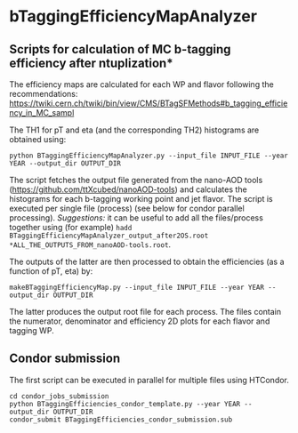 # bTaggingEfficiencyMapAnalyzer
## Scripts for calculation of MC b-tagging efficiency after ntuplization*
The efficiency maps are calculated for each WP and flavor following the recommendations: https://twiki.cern.ch/twiki/bin/view/CMS/BTagSFMethods#b_tagging_efficiency_in_MC_sampl

The TH1 for pT and eta (and the corresponding TH2) histograms are obtained using: 
```
python BTaggingEfficiencyMapAnalyzer.py --input_file INPUT_FILE --year YEAR --output_dir OUTPUT_DIR
```
The script fetches the output file generated from the nano-AOD tools (https://github.com/ttXcubed/nanoAOD-tools) and calculates the histograms for each b-tagging working point and jet flavor.
The script is executed per single file (process) (see below for condor parallel processing).
*Suggestions:* it can be useful to add all the files/process together using (for example) `hadd BTaggingEfficiencyMapAnalyzer_output_after2OS.root *ALL_THE_OUTPUTS_FROM_nanoAOD-tools.root`.

The outputs of the latter are then processed to obtain the efficiencies (as a function of pT, eta) by:
```
makeBTaggingEfficiencyMap.py --input_file INPUT_FILE --year YEAR --output_dir OUTPUT_DIR
```
The latter produces the output root file for each process. The files contain the numerator, denominator and efficiency 2D plots for each flavor and tagging WP.

## Condor submission
The first script can be executed in parallel for multiple files using HTCondor. 
```
cd condor_jobs_submission
python BTaggingEfficiencies_condor_template.py --year YEAR --output_dir OUTPUT_DIR
condor_submit BTaggingEfficiencies_condor_submission.sub
```